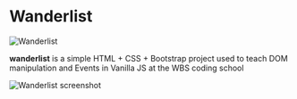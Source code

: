 # Wanderlist

![Wanderlist](https://uploads.codesandbox.io/uploads/user/5d709116-a93b-4603-b3e9-0a7324d3fc49/wBoy-Screenshot+2022-05-19+at+11.36.35.png)

**wanderlist** is a simple HTML + CSS + Bootstrap project used to teach DOM manipulation and Events in Vanilla JS at the WBS coding school

![Wanderlist screenshot](https://github.com/MyElectricSheep/Wanderlist/blob/master/src/img/screenshot.png?raw=true)

